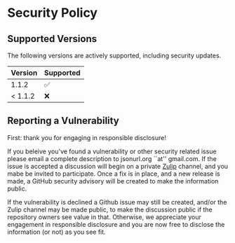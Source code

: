 # Security Policy

## Supported Versions

The following versions are actively supported, including security updates.

| Version | Supported          |
| ------- | ------------------ |
| 1.1.2   | :white_check_mark: |
| < 1.1.2 | :x:                |

## Reporting a Vulnerability

First: thank you for engaging in responsible disclosure!

If you beleive you've found a vulnerability or other security related issue
please email a complete description to jsonurl.org ``at'' gmail.com.
If the issue is accepted a discussion will begin on a private
[Zulip][zulip] channel, and you mabe be invited to participate. Once a fix
is in place, and a new release is made, a GitHub security  advisory  will be
created to make the information public.

If the vulnerability is declined a Github issue may still be created, 
and/or the Zulip channel may be made public, to make the discussion public
if the repository owners see value in that. Otherwise, we appreciate your
engagement in responsible disclosure and you are now free to disclose
the information (or not) as you see fit.

[zulip]: https://jsonurl.zulipchat.com/
